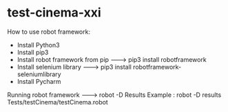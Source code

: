 # test-cinema-xxi

How to use robot framework: 

- Install Python3
- Install pip3
- Install robot framework from pip ---> pip3 install robotframework
- Install selenium library ---> pip3 install robotframework-seleniumlibrary
- Install Pycharm


Running robot framework ---> robot -D Results <directory that you want to run>
Example : robot -D results Tests/testCinema/testCinema.robot
